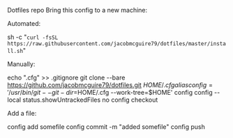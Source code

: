 Dotfiles repo
Bring this config to a new machine:

Automated:

sh -c "`curl -fsSL https://raw.githubusercontent.com/jacobmcguire79/dotfiles/master/install.sh`"

Manually:

echo ".cfg" >> .gitignore
git clone --bare https://github.com/jacobmcguire79/dotfiles.git $HOME/.cfg
alias config='/usr/bin/git --git-dir=$HOME/.cfg --work-tree=$HOME'
config config --local status.showUntrackedFiles no
config checkout

Add a file:

config add somefile
config commit -m "added somefile"
config push
